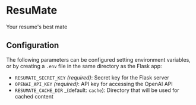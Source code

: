 # ResuMate
Your resume's best mate

## Configuration
The following parameters can be configured setting environment variables, or by creating a `.env` file in the same directory as the Flask app:
- `RESUMATE_SECRET_KEY` _(required)_: Secret key for the Flask server
- `OPENAI_API_KEY` _(required)_: API key for accessing the OpenAI API
- `RESUMATE_CACHE_DIR` _(default: `cache`): Directory that will be used for cached content

